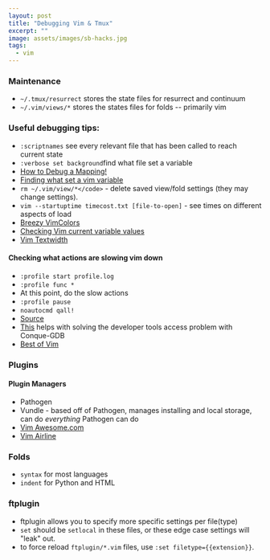 ```yaml
---
layout: post
title: "Debugging Vim & Tmux"
excerpt: ""
image: assets/images/sb-hacks.jpg
tags: 
  - vim
---
```


### Maintenance
* `~/.tmux/resurrect` stores the state files for resurrect and continuum
* `~/.vim/views/*` stores the states files for folds -- primarily vim

### Useful debugging tips:
* `:scriptnames` see every relevant file that has been called to reach current state
* `:verbose set background`find what file set a variable
* <a href="http://vi.stackexchange.com/questions/7722/how-to-debug-a-mapping" target="_blank">How to Debug a Mapping!</a>
* <a href="http://stackoverflow.com/questions/3495124/not-reading-vimrc" target="_blank">Finding what set a vim variable</a>
* `rm ~/.vim/view/*</code>` - delete saved view/fold settings (they may change settings).
* `vim --startuptime timecost.txt [file-to-open]` - see times on different aspects of load
* <a href="http://vimcolors.com/621/breezy/dark" target="_blank">Breezy VimColors</a>
* <a href="https://www.cs.swarthmore.edu/help/vim/variables.html" target="_blank">Checking Vim current variable values</a>
* <a href="http://blog.ezyang.com/2010/03/vim-textwidth/" target="_blank">Vim Textwidth</a>

#### Checking what actions are slowing vim down
* `:profile start profile.log`
* `:profile func *`
* At this point, do the slow actions
* <code>:profile pause</code>
* <code>noautocmd qall!</code>
* <a href="http://stackoverflow.com/questions/12213597/how-to-see-which-plugins-are-making-vim-slow" target="_blank">Source</a>
* <a href="http://stackoverflow.com/questions/20988343/alert-developer-tools-access-needs-to-take-control-of-another-process-for-debugg" target="_blank">This</a> helps with solving the developer tools access problem with Conque-GDB
* <a href="http://www.bestofvim.com" target="_blank">Best of Vim</a>

### Plugins
#### Plugin Managers
* Pathogen 
* Vundle - based off of Pathogen, manages installing and local storage, can do *everything* Pathogen can do
* <a href="http://vimawesome.com" target="_blank">Vim Awesome.com</a>
* <a href="https://github.com/vim-airline/vim-airline" target="_blank">Vim Airline</a>

### Folds
* `syntax` for most languages
* `indent` for Python and HTML

### ftplugin
* ftplugin allows you to specify more specific settings per file(type)
* `set` should be `setlocal` in these files, or these edge case settings will "leak" out.
* to force reload `ftplugin/*.vim` files, use `:set filetype={{extension}}`.
